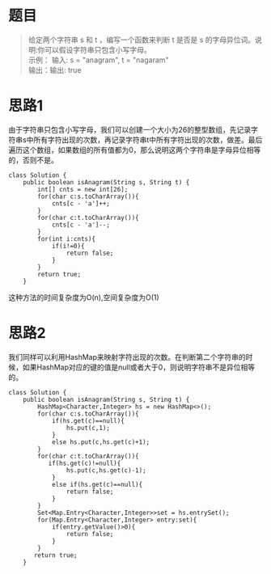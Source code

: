 # 题目
>给定两个字符串 s 和 t ，编写一个函数来判断 t 是否是 s 的字母异位词。说明:你可以假设字符串只包含小写字母。<br>
示例：
>输入: s = "anagram", t = "nagaram"<br>
>输出：输出: true
# 思路1
由于字符串只包含小写字母，我们可以创建一个大小为26的整型数组，先记录字符串s中所有字符出现的次数，再记录字符串t中所有字符出现的次数，做差。最后遍历这个数组，如果数组的所有值都为0，那么说明这两个字符串是字母异位相等的，否则不是。
```
class Solution {
    public boolean isAnagram(String s, String t) {
        int[] cnts = new int[26];
        for(char c:s.toCharArray()){
            cnts[c - 'a']++;
        }
        for(char c:t.toCharArray()){
            cnts[c - 'a']--;
        }
        for(int i:cnts){
            if(i!=0){
                return false;
            }
        }
        return true;
    }
```
这种方法的时间复杂度为O(n),空间复杂度为O(1)
# 思路2
我们同样可以利用HashMap来映射字符出现的次数。在判断第二个字符串的时候，如果HashMap对应的键的值是null或者大于0，则说明字符串不是异位相等的。
```
class Solution {
    public boolean isAnagram(String s, String t) {
        HashMap<Character,Integer> hs = new HashMap<>();
        for(char c:s.toCharArray()){
            if(hs.get(c)==null){
                hs.put(c,1);
            }
            else hs.put(c,hs.get(c)+1);
        }
        for(char c:t.toCharArray()){
           if(hs.get(c)!=null){
                hs.put(c,hs.get(c)-1);
            }
            else if(hs.get(c)==null){
                return false;
            }
        }
        Set<Map.Entry<Character,Integer>>set = hs.entrySet();
        for(Map.Entry<Character,Integer> entry:set){
            if(entry.getValue()>0){
                return false;
            }
        }
       return true;
    }
```
